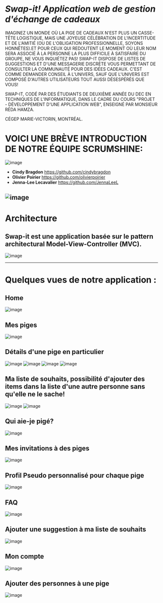 # *Swap-it! Application web de gestion d'échange de cadeaux*
IMAGINEZ UN MONDE OÙ LA PIGE DE CADEAUX N'EST PLUS UN CASSE-TÊTE LOGISTIQUE, MAIS UNE JOYEUSE CÉLÉBRATION DE L'INCERTITUDE ET DE L'AMITIÉ (OU DE L'OBLIGATION PROFESSIONNELLE, SOYONS HONNÊTES).ET POUR CEUX QUI REDOUTENT LE MOMENT OÙ LEUR NOM SERA ASSOCIÉ À LA PERSONNE LA PLUS DIFFICILE À SATISFAIRE DU GROUPE, NE VOUS INQUIÉTEZ PAS! SWAP-IT DISPOSE DE LISTES DE SUGGESTIONS ET D'UNE MESSAGERIE DISCRÈTE VOUS PERMETTANT DE CONSULTER LA COMMUNAUTÉ POUR DES IDÉES CADEAUX. C'EST COMME DEMANDER CONSEIL À L'UNIVERS, SAUF QUE L'UNIVERS EST COMPOSÉ D'AUTRES UTILISATEURS TOUT AUSSI DÉSESPÉRÉS QUE VOUS!

SWAP-IT, CODÉ PAR DES ÉTUDIANTS DE DEUXIÈME ANNÉE DU DEC EN TECHNIQUES DE L'INFORMATIQUE, DANS LE CADRE DU COURS "PROJET - DÉVELOPPEMENT D'UNE APPLICATION WEB", ENSEIGNÉ PAR MONSIEUR RÉDA HAMZA.

CÉGEP MARIE-VICTORIN, MONTRÉAL.

# VOICI UNE BRÈVE INTRODUCTION DE NOTRE ÉQUIPE SCRUMSHINE:

![image](https://github.com/cindybragdon/swap-it/assets/111932725/c71b87b4-24e9-47ae-8237-0bcb999a7315)


- **Cindy Bragdon** https://github.com/cindybragdon
- **Olivier Poirier** https://github.com/olivierpoirier
- **Jenna-Lee Lecavalier** https://github.com/JennaLeeL

![image](https://github.com/cindybragdon/swap-it/assets/111932725/b39d7e51-6cea-4a63-abc9-c5565f52e028)
---

# Architecture 

## Swap-it est une application basée sur le pattern architectural Model-View-Controller (MVC). 
![image](https://github.com/cindybragdon/swap-it/assets/111932725/a1a62d4d-c59f-4807-a41b-fb3bfc964592)

---

# Quelques vues de notre application : 

## Home
![image](https://github.com/cindybragdon/swap-it/assets/111932725/a5507657-f6c2-4fd3-9703-b9eb3d8a00f9)

## Mes piges
![image](https://github.com/cindybragdon/swap-it/assets/111932725/2f1aef21-7fad-4251-831f-34218532ede4)

## Détails d'une pige en particulier 
![image](https://github.com/cindybragdon/swap-it/assets/111932725/5eb11ff5-6776-4449-ac3c-6a3f7fa10e99)
![image](https://github.com/cindybragdon/swap-it/assets/111932725/4ede3a66-3789-45aa-b503-af7855ff1b94)
![image](https://github.com/cindybragdon/swap-it/assets/111932725/c04d67a3-50c2-43a4-9419-4c4423ee10ea)
![image](https://github.com/cindybragdon/swap-it/assets/111932725/08b07631-3a11-487e-a5fb-343000ea5d8d)

## Ma liste de souhaits, possibilité d'ajouter des items dans la liste d'une autre personne sans qu'elle ne le sache!
![image](https://github.com/cindybragdon/swap-it/assets/111932725/2aa03cb1-f9fe-4957-bda9-c742d91806d3)
![image](https://github.com/cindybragdon/swap-it/assets/111932725/07315fdf-f3f4-41d3-a1e6-d840d5684e80)

## Qui aie-je pigé?
![image](https://github.com/cindybragdon/swap-it/assets/111932725/8e28367f-8434-49cb-b432-5af72fb51085)

## Mes invitations à des piges
![image](https://github.com/cindybragdon/swap-it/assets/111932725/5580ed36-cbe3-4711-8366-4f75c63fdea9)

## Profil Pseudo personnalisé pour chaque pige
![image](https://github.com/cindybragdon/swap-it/assets/111932725/bf48a7b0-ebc1-43eb-b442-70edfda4068b)

## FAQ
![image](https://github.com/cindybragdon/swap-it/assets/111932725/63b76b04-71c9-46e1-8d43-10baf6884cea)

## Ajouter une suggestion à ma liste de souhaits
![image](https://github.com/cindybragdon/swap-it/assets/111932725/92ec6846-78c3-4b54-b9dc-4f0dfb38c50b)

## Mon compte
![image](https://github.com/cindybragdon/swap-it/assets/111932725/b0dd8857-97ba-492f-a027-db4afc37cad4)

## Ajouter des personnes à une pige 
![image](https://github.com/cindybragdon/swap-it/assets/111932725/5f5d2409-7c6c-4742-97a3-bebe53ead330)

